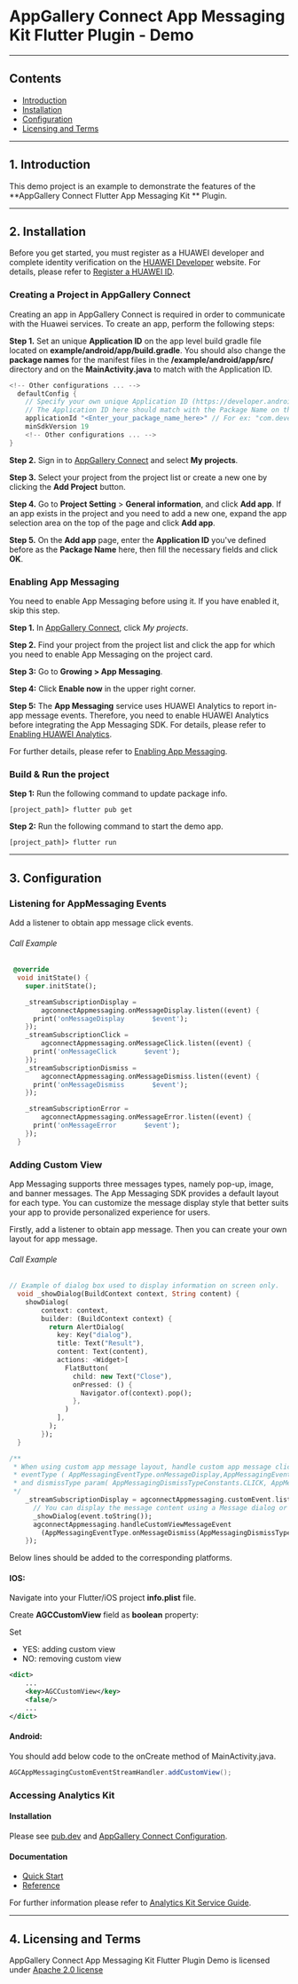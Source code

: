 # AppGallery Connect App Messaging Kit Flutter Plugin - Demo

---

## Contents

- [Introduction](#1-introduction)
- [Installation](#2-installation)
- [Configuration](#3-configuration)
- [Licensing and Terms](#4-licensing-and-terms)

---

## 1. Introduction

This demo project is an example to demonstrate the features of the **AppGallery Connect Flutter App Messaging Kit
** Plugin.

---

## 2. Installation

Before you get started, you must register as a HUAWEI developer and complete identity verification on the [HUAWEI Developer](https://developer.huawei.com/consumer/en/) website. For details, please refer to [Register a HUAWEI ID](https://developer.huawei.com/consumer/en/doc/10104).

### Creating a Project in AppGallery Connect

Creating an app in AppGallery Connect is required in order to communicate with the Huawei services. To create an app, perform the following steps:

**Step 1.** Set an unique **Application ID** on the app level build gradle file located on **example/android/app/build.gradle**. You should also change the **package names** for the manifest files in the **/example/android/app/src/** directory and on the **MainActivity.java** to match with the Application ID.

```gradle
<!-- Other configurations ... -->
  defaultConfig {
    // Specify your own unique Application ID (https://developer.android.com/studio/build/application-id.html). You may need to change the package name on AndroidManifest.xml and MainActivity.java respectively.
    // The Application ID here should match with the Package Name on the AppGalleryConnect
    applicationId "<Enter_your_package_name_here>" // For ex: "com.developer.appmessaging"
    minSdkVersion 19
    <!-- Other configurations ... -->
}
```

**Step 2.** Sign in to [AppGallery Connect](https://developer.huawei.com/consumer/en/service/josp/agc/index.html) and select **My projects**.

**Step 3.** Select your project from the project list or create a new one by clicking the **Add Project** button.

**Step 4.** Go to **Project Setting** > **General information**, and click **Add app**.
If an app exists in the project and you need to add a new one, expand the app selection area on the top of the page and click **Add app**.

**Step 5.** On the **Add app** page, enter the **Application ID** you've defined before as the **Package Name** here, then fill the necessary fields and click **OK**.

### Enabling App Messaging

You need to enable App Messaging before using it. If you have enabled it, skip this step.

**Step 1.** In [AppGallery Connect](https://developer.huawei.com/consumer/en/service/josp/agc/index.html), click _My projects_.

**Step 2.** Find your project from the project list and click the app for which you need to enable App Messaging on the project card.

**Step 3:** Go to **Growing > App Messaging**.

**Step 4:** Click **Enable now** in the upper right corner.

**Step 5:** The **App Messaging** service uses HUAWEI Analytics to report in-app message events. Therefore, you need to enable HUAWEI Analytics before integrating the App Messaging SDK. For details, please refer to [Enabling HUAWEI Analytics](https://developer.huawei.com/consumer/en/doc/development/HMSCore-Guides/service-enabling-0000001050745155).

For further details, please refer to [Enabling App Messaging](https://developer.huawei.com/consumer/en/doc/development/AppGallery-connect-Guides/agc-appmessage-getstarted#h1-1606373400682).

### Build & Run the project

**Step 1:** Run the following command to update package info.

```
[project_path]> flutter pub get
```

**Step 2:** Run the following command to start the demo app.

```
[project_path]> flutter run
```

---

## 3. Configuration

### Listening for AppMessaging Events

Add a listener to obtain app message click events.

###### Call Example

```dart
 @override
  void initState() {
    super.initState();

    _streamSubscriptionDisplay =
        agconnectAppmessaging.onMessageDisplay.listen((event) {
      print('onMessageDisplay       $event');
    });
    _streamSubscriptionClick =
        agconnectAppmessaging.onMessageClick.listen((event) {
      print('onMessageClick       $event');
    });
    _streamSubscriptionDismiss =
        agconnectAppmessaging.onMessageDismiss.listen((event) {
      print('onMessageDismiss       $event');
    });

    _streamSubscriptionError =
        agconnectAppmessaging.onMessageError.listen((event) {
      print('onMessageError       $event');
    });
  }
```

### Adding Custom View

App Messaging supports three messages types, namely pop-up, image, and banner messages. The App Messaging SDK provides a default layout for each type. You can customize the message display style that better suits your app to provide personalized experience for users.

Firstly, add a listener to obtain app message. Then you can create your own layout for app message.

###### Call Example

```dart
// Example of dialog box used to display information on screen only.
  void _showDialog(BuildContext context, String content) {
    showDialog(
        context: context,
        builder: (BuildContext context) {
          return AlertDialog(
            key: Key("dialog"),
            title: Text("Result"),
            content: Text(content),
            actions: <Widget>[
              FlatButton(
                child: new Text("Close"),
                onPressed: () {
                  Navigator.of(context).pop();
                },
              )
            ],
          );
        });
  }

/**
 * When using custom app message layout, handle custom app message click events like below.
 * eventType ( AppMessagingEventType.onMessageDisplay,AppMessagingEventType.onMessageClick, AppMessagingEventType.onMessageError, AppMessagingEventType.onMessageDismiss(String dismissType))
 * and dismissType param( AppMessagingDismissTypeConstants.CLICK, AppMessagingDismissTypeConstants.CLICK_OUTSIDE, AppMessagingDismissTypeConstants.AUTO, AppMessagingDismissTypeConstants.SWIPE,AppMessagingDismissTypeConstants.BACK_BUTTON) when using AGCAppMessaging.ON_MESSAGE_DISMISS.
 */
    _streamSubscriptionDisplay = agconnectAppmessaging.customEvent.listen((event) {
      // You can display the message content using a Message dialog or using a different widget. 
      _showDialog(event.toString());
      agconnectAppmessaging.handleCustomViewMessageEvent
        (AppMessagingEventType.onMessageDismiss(AppMessagingDismissTypeConstants.CLICK));
    });
```

Below lines should be added to the corresponding platforms.

#### IOS:

Navigate into your Flutter/iOS project **info.plist** file.

Create **AGCCustomView** field as **boolean** property:

Set

- YES: adding custom view
- NO: removing custom view

```xml
<dict>
    ...
    <key>AGCCustomView</key>
    <false/>
    ...
</dict>
```

#### Android:

You should add below code to the onCreate method of MainActivity.java.

```java
AGCAppMessagingCustomEventStreamHandler.addCustomView();
```

### Accessing Analytics Kit

#### Installation

Please see [pub.dev](https://pub.dev/packages/huawei_analytics/install) and [AppGallery Connect Configuration](https://developer.huawei.com/consumer/en/doc/development/HMS-Plugin-Guides/config-agc-0000001050171095).

#### Documentation

- [Quick Start](https://developer.huawei.com/consumer/en/doc/development/HMS-Plugin-Guides/initializing-analytics-kit-0000001058525725)
- [Reference](https://developer.huawei.com/consumer/en/doc/development/HMS-Plugin-References/overview-0000001050176764)

For further information please refer to [Analytics Kit Service Guide](https://developer.huawei.com/consumer/en/doc/development/HMS-Plugin-Guides/introduction-0000001050169136).

---

## 4. Licensing and Terms

AppGallery Connect App Messaging Kit Flutter Plugin Demo is licensed under [Apache 2.0 license](../LICENSE)
